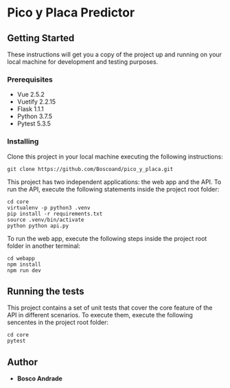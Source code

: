 # Pico y Placa Predictor


## Getting Started

These instructions will get you a copy of the project up and running on your local machine for development and testing purposes.

### Prerequisites

* Vue 2.5.2
* Vuetify 2.2.15
* Flask 1.1.1
* Python 3.7.5
* Pytest 5.3.5

### Installing

Clone this project in your local machine executing the following instructions: 

```
git clone https://github.com/Boscoand/pico_y_placa.git
```

This project has two independent applications: the web app and the API. To run the API, execute the following statements inside the project root folder:

```
cd core
virtualenv -p python3 .venv
pip install -r requirements.txt
source .venv/bin/activate
python python api.py
```

To run the web app, execute the following steps inside the project root folder in another terminal:

```
cd webapp
npm install
npm run dev
```

## Running the tests

This project contains a set of unit tests that cover the core feature of the API in different scenarios. To execute them, execute the following sencentes in the project root folder: 

```
cd core
pytest
```

## Author

* **Bosco Andrade**
